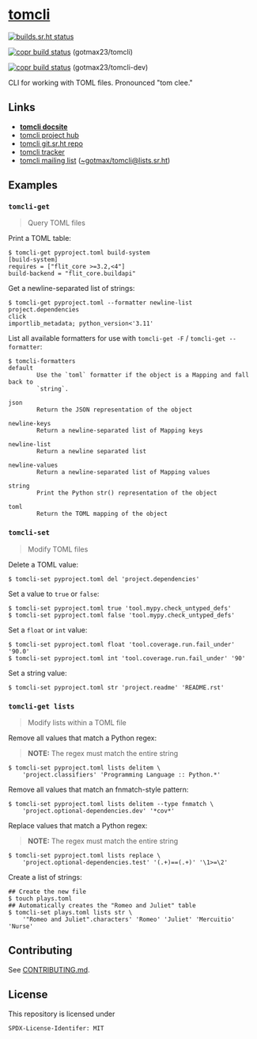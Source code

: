 <!--
Copyright (C) 2023 Maxwell G <maxwell@gtmx.me>
SPDX-License-Identifier: MIT
-->

# [tomcli](https://tomcli.gtmx.me)

[![builds.sr.ht status](https://builds.sr.ht/~gotmax23/tomcli/commits/main.svg)](https://builds.sr.ht/~gotmax23/tomcli/commits/main?)

[![copr build status][badge-copr]][link-copr] (gotmax23/tomcli)

[![copr build status][badge-copr-dev]][link-copr-dev] (gotmax23/tomcli-dev)

CLI for working with TOML files. Pronounced "tom clee."

## Links

- [**tomcli docsite**](https://tomcli.gtmx.me)
- [tomcli project hub](https://sr.ht/~gotmax23/tomcli)
- [tomcli git.sr.ht repo](https://git.sr.ht/~gotmax23/tomcli)
- [tomcli tracker](https://todo.sr.ht/~gotmax23/tomcli)
- [tomcli mailing list][archives] ([~gotmax/tomcli@lists.sr.ht][mailto])

[archives]: https://lists.sr.ht/~gotmax23/tomcli
[mailto]: mailto:~gotmax/tomcli@lists.sr.ht

## Examples

### `tomcli-get`

> Query TOML files

Print a TOML table:

``` console
$ tomcli-get pyproject.toml build-system
[build-system]
requires = ["flit_core >=3.2,<4"]
build-backend = "flit_core.buildapi"
```

Get a newline-separated list of strings:

``` console
$ tomcli-get pyproject.toml --formatter newline-list project.dependencies
click
importlib_metadata; python_version<'3.11'
```

List all available formatters for use
with `tomcli-get -F` / `tomcli-get --formatter`:

``` console
$ tomcli-formatters
default
        Use the `toml` formatter if the object is a Mapping and fall back to
        `string`.

json
        Return the JSON representation of the object

newline-keys
        Return a newline-separated list of Mapping keys

newline-list
        Return a newline separated list

newline-values
        Return a newline-separated list of Mapping values

string
        Print the Python str() representation of the object

toml
        Return the TOML mapping of the object

```

### `tomcli-set`

> Modify TOML files

Delete a TOML value:

``` console
$ tomcli-set pyproject.toml del 'project.dependencies'
```

Set a value to `true` or `false`:

``` console
$ tomcli-set pyproject.toml true 'tool.mypy.check_untyped_defs'
$ tomcli-set pyproject.toml false 'tool.mypy.check_untyped_defs'
```

Set a `float` or `int` value:

``` console
$ tomcli-set pyproject.toml float 'tool.coverage.run.fail_under' '90.0'
$ tomcli-set pyproject.toml int 'tool.coverage.run.fail_under' '90'
```

Set a string value:

``` console
$ tomcli-set pyproject.toml str 'project.readme' 'README.rst'
```

### `tomcli-get lists`

> Modify lists within a TOML file

Remove all values that match a Python regex:

> **NOTE:** The regex must match the entire string

``` console
$ tomcli-set pyproject.toml lists delitem \
    'project.classifiers' 'Programming Language :: Python.*'
```

Remove all values that match an fnmatch-style pattern:

``` console
$ tomcli-set pyproject.toml lists delitem --type fnmatch \
    'project.optional-dependencies.dev' '*cov*'
```

Replace values that match a Python regex:

> **NOTE:** The regex must match the entire string

``` console
$ tomcli-set pyproject.toml lists replace \
    'project.optional-dependencies.test' '(.+)==(.+)' '\1>=\2'
```

Create a list of strings:

``` console
## Create the new file
$ touch plays.toml
## Automatically creates the "Romeo and Juliet" table
$ tomcli-set plays.toml lists str \
    '"Romeo and Juliet".characters' 'Romeo' 'Juliet' 'Mercuitio' 'Nurse'
```


## Contributing

See [CONTRIBUTING.md](https://git.sr.ht/~gotmax23/tomcli/tree/main/item/CONTRIBUTING.md).

## License

This repository is licensed under

    SPDX-License-Identifer: MIT

[badge-copr]: https://copr.fedorainfracloud.org/coprs/gotmax23/tomcli/package/tomcli/status_image/last_build.png
[link-copr]: https://copr.fedorainfracloud.org/coprs/gotmax23/tomcli/
[badge-copr-dev]: https://copr.fedorainfracloud.org/coprs/gotmax23/tomcli-dev/package/tomcli/status_image/last_build.png
[link-copr-dev]: https://copr.fedorainfracloud.org/coprs/gotmax23/tomcli-dev/
